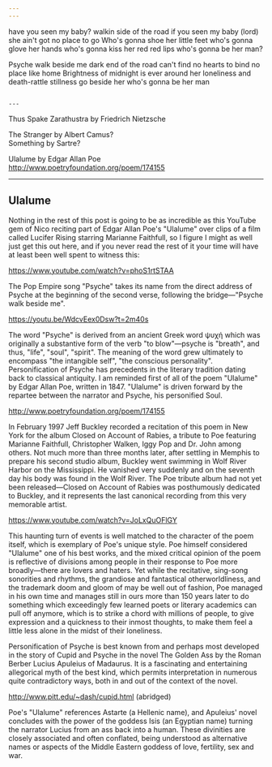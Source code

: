 ```yaml
---
---

```
have you seen my         baby?
                 walkin
 side
             of the road
if you
     seen my baby
                  (lord)
she ain't got no place
               to go
    Who's gonna shoe her little feet
    who's gonna glove her hands
    who's gonna kiss her red
                            red lips
who's gonna be her man?
   
   Psyche walk
                   beside me
dark end
             of the road
can't find
        no hearts
  to bind no place
                like home
    Brightness of midnight
    is ever around her
    loneliness and death-rattle
    stillness go beside her
who's gonna be her man
```

---
```


Thus Spake Zarathustra by Friedrich Nietzsche 

The Stranger by Albert Camus?  
Something by Sartre?

Ulalume by Edgar Allan Poe  
<http://www.poetryfoundation.org/poem/174155>

---

Ulalume
-------

Nothing in the rest of this post is going to be as incredible as this YouTube 
gem of Nico reciting part of Edgar Allan Poe's "Ulalume" over clips of a film 
called Lucifer Rising starring Marianne Faithfull, so I figure I might as well 
just get this out here, and if you never read the rest of it your time will have 
at least been well spent to witness this:

<https://www.youtube.com/watch?v=phoS1rtSTAA>

The Pop Empire song "Psyche" takes its name from the direct address of Psyche at 
the beginning of the second verse, following the bridge—"Psyche walk beside me".

<https://youtu.be/WdcvEex0Dsw?t=2m40s>

The word "Psyche" is derived from an ancient Greek word ψυχή which was 
originally a substantive form of the verb "to blow"—psyche is "breath", and thus, 
"life", "soul", "spirit". The meaning of the word grew ultimately to encompass 
"the intangible self", "the conscious personality". Personification of Psyche 
has precedents in the literary tradition dating back to classical antiquity. I 
am reminded first of all of the poem "Ulalume" by Edgar Allan Poe, written in 
1847. "Ulalume" is driven forward by the repartee between the narrator and 
Psyche, his personified Soul.

<http://www.poetryfoundation.org/poem/174155>

In February 1997 Jeff Buckley recorded a recitation of this poem in New York for 
the album Closed on Account of Rabies, a tribute to Poe featuring Marianne 
Faithfull, Christopher Walken, Iggy Pop and Dr. John among others. Not much more 
than three months later, after settling in Memphis to prepare his second studio 
album, Buckley went swimming in Wolf River Harbor on the Mississippi. He 
vanished very suddenly and on the seventh day his body was found in the Wolf 
River. The Poe tribute album had not yet been released—Closed on Account of 
Rabies was posthumously dedicated to Buckley, and it represents the last 
canonical recording from this very memorable artist.

<https://www.youtube.com/watch?v=JoLxQuOFlGY>

This haunting turn of events is well matched to the character of the poem 
itself, which is exemplary of Poe's unique style. Poe himself considered 
"Ulalume" one of his best works, and the mixed critical opinion of the poem is 
reflective of divisions among people in their response to Poe more broadly—there 
are lovers and haters. Yet while the recitative, sing-song sonorities and 
rhythms, the grandiose and fantastical otherworldliness, and the trademark doom 
and gloom of may be well out of fashion, Poe managed in his own time and manages 
still in ours more than 150 years later to do something which exceedingly few 
learned poets or literary academics can pull off anymore, which is to strike a 
chord with millions of people, to give expression and a quickness to their 
inmost thoughts, to make them feel a little less alone in the midst of their 
loneliness.

Personification of Psyche is best known from and perhaps most developed in the 
story of Cupid and Psyche in the novel The Golden Ass by the Roman Berber Lucius 
Apuleius of Madaurus. It is a fascinating and entertaining allegorical myth of 
the best kind, which permits interpretation in numerous quite contradictory 
ways, both in and out of the context of the novel.

<http://www.pitt.edu/~dash/cupid.html> (abridged)

Poe's "Ulalume" references Astarte (a Hellenic name), and Apuleius' novel 
concludes with the power of the goddess Isis (an Egyptian name) turning the 
narrator Lucius from an ass back into a human. These divinities are closely 
associated and often conflated, being understood as alternative names or aspects 
of the Middle Eastern goddess of love, fertility, sex and war.
